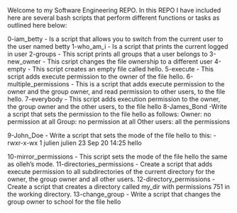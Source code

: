 Welcome to my Software Engineering REPO. In this REPO I have included here are several bash scripts that perform different functions or tasks as outlined here below:

0-iam_betty - Is a script that allows you to switch from the current user to the user named betty
1-who_am_i - Is a script that prints the current logged in user
2-groups - This script prints all groups that a user belongs to
3-new_owner - This csript changes the file ownership to a different user
4-empty - This script creates an empty file called hello.
5-execute - This script adds execute permission to the owner of the file hello.
6-multiple_permissions - This is a script that adds execute permission to the owner and the group owner, and read permission to other users, to the file hello.
7-everybody - This script adds execution permission to the owner, the group owner and the other users, to the file hello
8-James_Bond -Write a script that sets the permission to the file hello as follows:
			Owner: no permission at all
			Group: no permission at all
			Other users: all the permissions

9-John_Doe - Write a script that sets the mode of the file hello to this:
			-rwxr-x-wx 1 julien julien 23 Sep 20 14:25 hello

10-mirror_permissions - This script sets the mode of the file hello the same as olleh’s mode.
11-directories_permissions - Create a script that adds execute permission to all subdirectories of the current directory for the owner, the group owner and all other users.
12-directory_permissions - Create a script that creates a directory called my_dir with permissions 751 in the working directory.
13-change_group - Write a script that changes the group owner to school for the file hello

